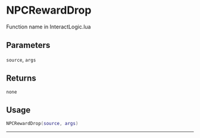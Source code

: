 # NPCRewardDrop
Function name in InteractLogic.lua
## Parameters
`source`, `args`
## Returns
`none`
## Usage
```lua
NPCRewardDrop(source, args)
```
---
